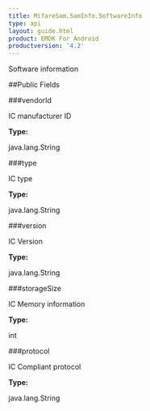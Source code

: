 ```yaml
---
title: MifareSam.SamInfo.SoftwareInfo
type: api
layout: guide.html
product: EMDK For Android
productversion: '4.2'
---
```



Software information

##Public Fields

###vendorId

IC manufacturer ID

**Type:**

java.lang.String

###type

IC type

**Type:**

java.lang.String

###version

IC Version

**Type:**

java.lang.String

###storageSize

IC Memory information

**Type:**

int

###protocol

IC Compliant protocol

**Type:**

java.lang.String

